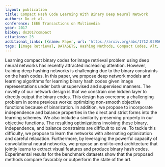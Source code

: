 ```yaml
---
layout: publication
title: Compact Hash Code Learning With Binary Deep Neural Network
authors: Do et al.
conference: IEEE Transactions on Multimedia
year: 2017
bibkey: do2017compact
citations: 23
additional_links: [{name: Paper, url: 'https://arxiv.org/abs/1712.02956'}]
tags: [Image Retrieval, DATASETS, Hashing Methods, Compact Codes, Alt, Evaluation]
---
```

Learning compact binary codes for image retrieval problem using deep neural
networks has recently attracted increasing attention. However, training deep
hashing networks is challenging due to the binary constraints on the hash
codes. In this paper, we propose deep network models and learning algorithms
for learning binary hash codes given image representations under both
unsupervised and supervised manners. The novelty of our network design is that
we constrain one hidden layer to directly output the binary codes. This design
has overcome a challenging problem in some previous works: optimizing
non-smooth objective functions because of binarization. In addition, we propose
to incorporate independence and balance properties in the direct and strict
forms into the learning schemes. We also include a similarity preserving
property in our objective functions. The resulting optimizations involving
these binary, independence, and balance constraints are difficult to solve. To
tackle this difficulty, we propose to learn the networks with alternating
optimization and careful relaxation. Furthermore, by leveraging the powerful
capacity of convolutional neural networks, we propose an end-to-end
architecture that jointly learns to extract visual features and produce binary
hash codes. Experimental results for the benchmark datasets show that the
proposed methods compare favorably or outperform the state of the art.